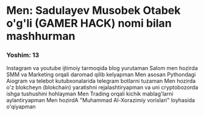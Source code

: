 <h1>
  Men: Sadulayev Musobek Otabek o'g'li (GAMER HACK) nomi bilan mashhurman
</h1>
<h3>
  Yoshim: 13
</h3>
Instagram va youtube ijtimoiy tarmoqida blog yurutaman
Salom men hozirda SMM va Marketing orqali daromad qilib kelyapman 
Men asosan Pythondagi Aiogram va telebot kutubxonalarida telegram botlarni tuzaman
Men hozirda o'z blokcheyn (blokchain) yaratishni rejalashtiryapman va uni cryptobozorda ishga tushushini hohlayman
Men Trading orqali kichik mablag'larni aylantiryapman
Men hozirdA "Muhammad Al-Xorazimiy vorislari" loyhasida o'qiyapman

